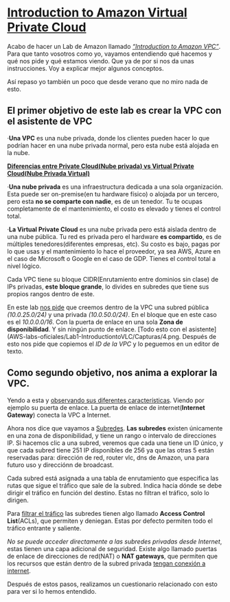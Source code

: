 # [Introduction to Amazon Virtual Private Cloud](AWS-labs-oficiales/Lab1-IntroductiontoVLC/Capturas/1.png)
Acabo de hacer un Lab de Amazon llamado [_“Introduction to Amazon VPC”_](AWS-labs-oficiales/Lab1-IntroductiontoVLC/Capturas/2.png).
Para que tanto vosotros como yo, vayamos entendiendo qué hacemos y qué nos pide y qué estamos viendo. Que ya de por si nos da unas instrucciones. Voy a explicar mejor algunos conceptos.

Así repaso yo también un poco que desde verano que no miro nada de esto.
## El primer objetivo de este lab es crear la VPC con el asistente de VPC

·**Una VPC** es una nube privada, donde los clientes pueden hacer lo que podrían hacer en una nube privada normal, pero esta nube está alojada en la nube.

<ins> **Diferencias entre Private Cloud(Nube privada) vs Virtual Private Cloud(Nube Privada Virtual)** </ins>

·**Una nube privada** es una infraestructura dedicada a una sola organización. Esta puede ser on-premise(en tu hardware físico) o alojada por un tercero, pero esta **no se comparte con nadie**, es de un tenedor. Tu te ocupas completamente de el mantenimiento, el costo es elevado y tienes el control total.

·**La Virtual Private Cloud** es una nube privada pero está aislada dentro de una nube pública. Tu red es privada pero el hardware **es compartido**, es de múltiples tenedores(diferentes empresas, etc).
Su costo es bajo, pagas por lo que usas y el mantenimiento lo hace el proveedor, ya sea AWS, Azure en el caso de Microsoft o Google en el caso de GDP. Tienes el control total a nivel lógico.

Cada VPC tiene su bloque CIDR(Enrutamiento entre dominios sin clase) de IPs privadas, **este bloque grande**, lo divides en subredes que tiene sus propios rangos dentro de este.

En este lab [nos pide](AWS-labs-oficiales/Lab1-IntroductiontoVLC/Capturas/3.png) que creemos dentro de la VPC una subred pública _(10.0.25.0/24)_ y una privada _(10.0.50.0/24)_. En el bloque que en este caso es el _10.0.0.0/16_. Con la puerta de enlace en una sola **Zona de disponibilidad**. Y sin ningún punto de enlace. [Todo esto con el asistente](AWS-labs-oficiales/Lab1-IntroductiontoVLC/Capturas/4.png. Después de esto nos pide que copiemos el _ID de la VPC_ y lo peguemos en un editor de texto.

## Como segundo objetivo, nos anima a explorar la VPC.

Yendo a esta y [observando sus diferentes características](AWS-labs-oficiales/Lab1-IntroductiontoVLC/Capturas/5.png). Viendo por ejemplo su puerta de enlace. La puerta de enlace de internet(**Internet Gateway**) conecta la VPC a Internet.

Ahora nos dice que vayamos a [Subredes](AWS-labs-oficiales/Lab1-IntroductiontoVLC/Capturas/6.png). **Las subredes** existen únicamente en una zona de disponibilidad, y tiene un rango o intervalo de direcciones IP.
Si hacemos clic a una subred, veremos que cada una tiene un ID único, y que cada subred tiene 251 IP disponibles de 256 ya que las otras 5 están reservadas para: dirección de red, router vlc, dns de Amazon, una para futuro uso y  direcciónn de broadcast.

Cada subred está asignada a una tabla de enrutamiento que especifica las rutas que sigue el tráfico que sale de la subred. Indica hacia dónde se debe dirigir el tráfico en función del destino. Estas no filtran el tráfico, solo lo dirigen.

Para [filtrar el tráfico](AWS-labs-oficiales/Lab1-IntroductiontoVLC/Capturas/7.png) las subredes tienen algo llamado **Access Control List**(ACLs), que permiten y deniegan. Estas por defecto permiten todo el tráfico entrante y saliente.

_No se puede acceder directamente a las subredes privadas desde Internet_, estas tienen una capa adicional de seguridad.
Existe algo llamado puertas de enlace de direcciones de red(NAT) o **NAT gateways**, que permiten que los recursos que están dentro de la subred privada [tengan conexión a internet](AWS-labs-oficiales/Lab1-IntroductiontoVLC/Capturas/8.png).

Después de estos pasos, realizamos un cuestionario relacionado con esto para ver si lo hemos entendido.
